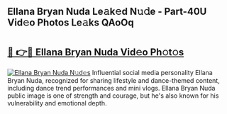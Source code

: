 ## Ellana Bryan Nuda Le𝚊k𝚎d N𝚞𝚍e - Part-40U Vid𝚎o Photos Le𝚊ks QAoOq

# <h2><a href="http://fbfdi5.evod.top/?m=Ellana+Bryan+Nuda">🔗 👉🔴 Ellana Bryan Nuda Vid𝚎o Ph𝚘t𝚘s</a></h2>

[![Ellana Bryan Nuda N𝚞d𝚎s](https://i.imgur.com/8V9OHl7.gif)](http://fbfdi5.evod.top/?m=Ellana+Bryan+Nuda)
Influential social media personality Ellana Bryan Nuda, recognized for sharing lifestyle and dance-themed content, including dance trend performances and mini vlogs. Ellana Bryan Nuda public image is one of strength and courage, but he's also known for his vulnerability and emotional depth. 
